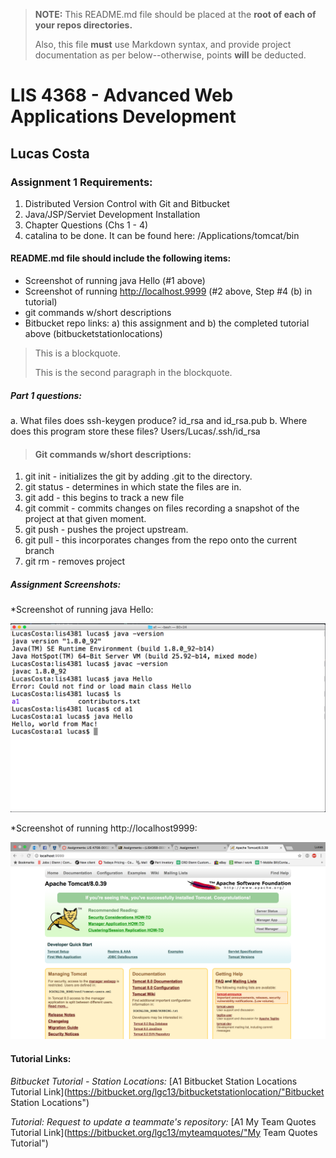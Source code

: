 > **NOTE:** This README.md file should be placed at the **root of each of your repos directories.**
>
>Also, this file **must** use Markdown syntax, and provide project documentation as per below--otherwise, points **will** be deducted.
>

# LIS 4368 - Advanced Web Applications Development

## Lucas Costa

### Assignment 1 Requirements:

1. Distributed Version Control with Git and Bitbucket
2. Java/JSP/Serviet Development Installation
3. Chapter Questions (Chs 1 - 4)
4. catalina to be done. It can be found here: /Applications/tomcat/bin


#### README.md file should include the following items:

* Screenshot of running java Hello (#1 above)
* Screenshot of running http://localhost.9999 (#2 above, Step #4 (b) in tutorial)
* git commands w/short descriptions
* Bitbucket repo links: a) this assignment and b) the completed tutorial above (bitbucketstationlocations)

> This is a blockquote.
>
> This is the second paragraph in the blockquote.

##### Part 1 questions:
a. What files does ssh-keygen produce?
  id_rsa and id_rsa.pub
b. Where does this program store these files?
  Users/Lucas/.ssh/id_rsa

> #### Git commands w/short descriptions:

1. git init - initializes the git by adding .git to the directory.
2. git status - determines in which state the files are in.
3. git add - this begins to track a new file
4. git commit - commits changes on files recording a snapshot of the project at that given moment.
5. git push - pushes the project upstream.
6. git pull - this incorporates changes from the repo onto the current branch
7. git rm - removes project

##### Assignment Screenshots:

*Screenshot of running java Hello:

![java Hello screenshot](img/hello.png)

*Screenshot of running http://localhost9999:

![localhost Screenshot](img/localhost.png)


#### Tutorial Links:

*Bitbucket Tutorial - Station Locations:*
[A1 Bitbucket Station Locations Tutorial Link](https://bitbucket.org/lgc13/bitbucketstationlocation/"Bitbucket Station Locations")

*Tutorial: Request to update a teammate's repository:*
[A1 My Team Quotes Tutorial Link](https://bitbucket.org/lgc13/myteamquotes/"My Team Quotes Tutorial")
